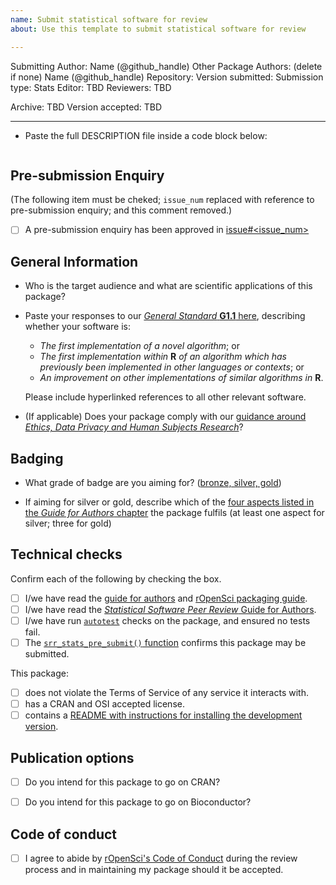 ```yaml
---
name: Submit statistical software for review
about: Use this template to submit statistical software for review

---
```



Submitting Author: Name (@github_handle)
Other Package Authors: (delete if none) Name (@github_handle)
Repository:  <!--repourl--><!--end-repourl-->
Version submitted:
Submission type: <!--submission-type-->Stats<!--end-submission-type-->
Editor: <!--editor--> TBD <!--end-editor-->
Reviewers: <!--reviewers-list--> TBD <!--end-reviewers-list-->
<!--due-dates-list--><!--end-due-dates-list-->
Archive: TBD
Version accepted: TBD

---



-   Paste the full DESCRIPTION file inside a code block below:

```

```

## Pre-submission Enquiry

(The following item must be cheked; `issue_num` replaced with reference to pre-submission enquiry; and this comment removed.)

- [ ] A pre-submission enquiry has been approved in [issue#<issue_num>](#<issue_num>)


## General Information


-   Who is the target audience and what are scientific applications of this package?

-   Paste your responses to our [*General Standard* **G1.1** here](https://ropenscilabs.github.io/statistical-software-review-book/standards.html#general-standards), describing whether your software is:

    - *The first implementation of a novel algorithm*; or
    - *The first implementation within* **R** *of an algorithm which has previously been implemented in other languages or contexts*; or
    - *An improvement on other implementations of similar algorithms in* **R**.

    Please include hyperlinked references to all other relevant software.

-   (If applicable) Does your package comply with our [guidance around *Ethics, Data Privacy and Human Subjects Research*](https://devguide.ropensci.org/policies.html#ethics-data-privacy-and-human-subjects-research)?

## Badging

-    What grade of badge are you aiming for? ([bronze, silver, gold](https://ropenscilabs.github.io/statistical-software-review-book/pkgdev.html#pkgdev-badges))

-    If aiming for silver or gold, describe which of the [four aspects listed in the *Guide for Authors* chapter](https://ropenscilabs.github.io/statistical-software-review-book/pkgdev.html#pkgdev-silver) the package fulfils (at least one aspect for silver; three for gold)


## Technical checks

Confirm each of the following by checking the box.

- [ ] I/we have read the [guide for authors](https://devguide.ropensci.org/guide-for-authors.html) and [rOpenSci packaging guide](https://devguide.ropensci.org/building.html).
- [ ] I/we have read the [*Statistical Software Peer Review* Guide for Authors](https://ropenscilabs.github.io/statistical-software-review-book/pkgdev.html).
- [ ] I/we have run [`autotest`](https://github.com/ropenscilabs/autotest) checks on the package, and ensured no tests fail.
- [ ] The [`srr_stats_pre_submit()` function](https://ropenscilabs.github.io/srr/reference/srr_stats_pre_submit.html) confirms this package may be submitted.

This package:

- [ ] does not violate the Terms of Service of any service it interacts with.
- [ ] has a CRAN and OSI accepted license.
- [ ] contains a [README with instructions for installing the development version](https://ropensci.github.io/dev_guide/building.html#readme).

## Publication options

- [ ] Do you intend for this package to go on CRAN?
- [ ] Do you intend for this package to go on Bioconductor?


## Code of conduct

- [ ] I agree to abide by [rOpenSci's Code of Conduct](https://ropensci.github.io/dev_guide/policies.html#code-of-conduct) during the review process and in maintaining my package should it be accepted.
